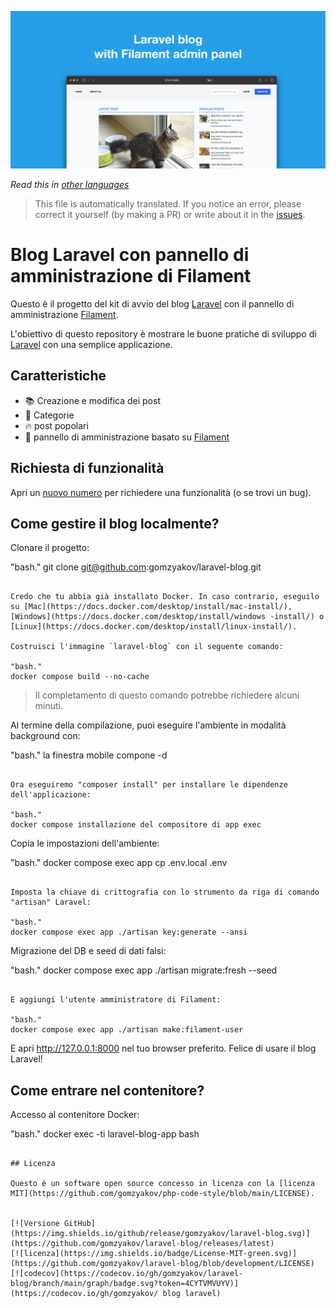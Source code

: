 ![Blog Laravel con pannello di amministrazione di Filament](../docs/social-preview-en.png)

_Read this in [other languages](./Translations.md)_

>This file is automatically translated. If you notice an error, please correct it yourself (by making a PR) or write about it in the [issues](https://github.com/gomzyakov/laravel-blog/issues).

# Blog Laravel con pannello di amministrazione di Filament

Questo è il progetto del kit di avvio del blog [Laravel](https://laravel.com) con il pannello di amministrazione [Filament](https://filamentphp.com).

L'obiettivo di questo repository è mostrare le buone pratiche di sviluppo di [Laravel](https://laravel.com) con una semplice applicazione.

## Caratteristiche

- 📚 Creazione e modifica dei post
- 🥑 Categorie
- 🔥 post popolari
- 🎉 pannello di amministrazione basato su [Filament](https://filamentphp.com)

## Richiesta di funzionalità

Apri un [nuovo numero](https://github.com/gomzyakov/laravel-blog/issues/new) per richiedere una funzionalità (o se trovi un bug).

## Come gestire il blog localmente?

Clonare il progetto:

"bash."
git clone git@github.com:gomzyakov/laravel-blog.git
```

Credo che tu abbia già installato Docker. In caso contrario, eseguilo su [Mac](https://docs.docker.com/desktop/install/mac-install/), [Windows](https://docs.docker.com/desktop/install/windows -install/) o [Linux](https://docs.docker.com/desktop/install/linux-install/).

Costruisci l'immagine `laravel-blog` con il seguente comando:

"bash."
docker compose build --no-cache
```

>Il completamento di questo comando potrebbe richiedere alcuni minuti.

Al termine della compilazione, puoi eseguire l'ambiente in modalità background con:

"bash."
la finestra mobile compone -d
```

Ora eseguiremo "composer install" per installare le dipendenze dell'applicazione:

"bash."
docker compose installazione del compositore di app exec
```

Copia le impostazioni dell'ambiente:

"bash."
docker compose exec app cp .env.local .env
```

Imposta la chiave di crittografia con lo strumento da riga di comando "artisan" Laravel:

"bash."
docker compose exec app ./artisan key:generate --ansi
```

Migrazione del DB e seed di dati falsi:

"bash."
docker compose exec app ./artisan migrate:fresh --seed
```

E aggiungi l'utente amministratore di Filament:

"bash."
docker compose exec app ./artisan make:filament-user
```

E apri http://127.0.0.1:8000 nel tuo browser preferito. Felice di usare il blog Laravel!

## Come entrare nel contenitore?

Accesso al contenitore Docker:

"bash."
docker exec -ti laravel-blog-app bash
```

## Licenza

Questo è un software open source concesso in licenza con la [licenza MIT](https://github.com/gomzyakov/php-code-style/blob/main/LICENSE).


[![Versione GitHub](https://img.shields.io/github/release/gomzyakov/laravel-blog.svg)](https://github.com/gomzyakov/laravel-blog/releases/latest)
[![licenza](https://img.shields.io/badge/License-MIT-green.svg)](https://github.com/gomzyakov/laravel-blog/blob/development/LICENSE)
[![codecov](https://codecov.io/gh/gomzyakov/laravel-blog/branch/main/graph/badge.svg?token=4CYTVMVUYV)](https://codecov.io/gh/gomzyakov/ blog laravel)
